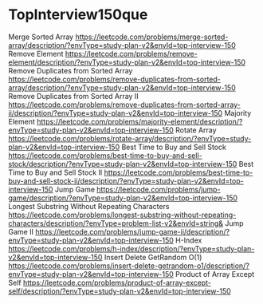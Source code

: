 # TopInterview150que
Merge Sorted Array  https://leetcode.com/problems/merge-sorted-array/description/?envType=study-plan-v2&envId=top-interview-150
Remove Element  https://leetcode.com/problems/remove-element/description/?envType=study-plan-v2&envId=top-interview-150
Remove Duplicates from Sorted Array  https://leetcode.com/problems/remove-duplicates-from-sorted-array/description/?envType=study-plan-v2&envId=top-interview-150
Remove Duplicates from Sorted Array II  https://leetcode.com/problems/remove-duplicates-from-sorted-array-ii/description/?envType=study-plan-v2&envId=top-interview-150
Majority Element  https://leetcode.com/problems/majority-element/description/?envType=study-plan-v2&envId=top-interview-150
 Rotate Array  https://leetcode.com/problems/rotate-array/description/?envType=study-plan-v2&envId=top-interview-150
 Best Time to Buy and Sell Stock  https://leetcode.com/problems/best-time-to-buy-and-sell-stock/description/?envType=study-plan-v2&envId=top-interview-150
 Best Time to Buy and Sell Stock II  https://leetcode.com/problems/best-time-to-buy-and-sell-stock-ii/description/?envType=study-plan-v2&envId=top-interview-150
 Jump Game  https://leetcode.com/problems/jump-game/description/?envType=study-plan-v2&envId=top-interview-150
 Longest Substring Without Repeating Characters  https://leetcode.com/problems/longest-substring-without-repeating-characters/description/?envType=problem-list-v2&envId=string&
  Jump Game II  https://leetcode.com/problems/jump-game-ii/description/?envType=study-plan-v2&envId=top-interview-150
H-Index  https://leetcode.com/problems/h-index/description/?envType=study-plan-v2&envId=top-interview-150
 Insert Delete GetRandom O(1)  https://leetcode.com/problems/insert-delete-getrandom-o1/description/?envType=study-plan-v2&envId=top-interview-150
 Product of Array Except Self  https://leetcode.com/problems/product-of-array-except-self/description/?envType=study-plan-v2&envId=top-interview-150
